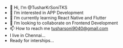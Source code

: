 - 👋 Hi, I’m @TusharKrSoniTKS
- 👀 I’m interested in APP Development
- 🌱 I’m currently learning React Native and Flutter
- 💞️ I’m looking to collaborate on Frontend Development
- 📫 How to reach me tusharsoni9040@gmail.com
- I live in Chennai...
- Ready for interships...
<!---
TusharKrSoniTKS/TusharKrSoniTKS is a ✨ special ✨ repository because its `README.md` (this file) appears on your GitHub profile.
You can click the Preview link to take a look at your changes.
--->
